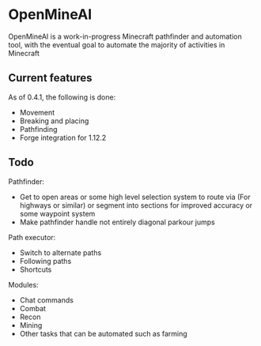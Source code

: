 # OpenMineAI

OpenMineAI is a work-in-progress Minecraft pathfinder and automation tool, with the eventual goal to automate the majority of activities in Minecraft

## Current features

As of 0.4.1, the following is done:

- Movement
- Breaking and placing
- Pathfinding
- Forge integration for 1.12.2

## Todo

Pathfinder:
- Get to open areas or some high level selection system to route via (For highways or similar) or segment into sections for improved accuracy or some waypoint system
- Make pathfinder handle not entirely diagonal parkour jumps

Path executor:
- Switch to alternate paths
- Following paths
- Shortcuts

Modules:
- Chat commands
- Combat
- Recon
- Mining
- Other tasks that can be automated such as farming 

